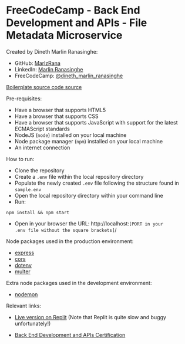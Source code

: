 # FreeCodeCamp - Back End Development and APIs - File Metadata Microservice

Created by Dineth Marlin Ranasinghe:

- GitHub: <a href="https://github.com/MarlzRana" target="_blank">MarlzRana</a>
- LinkedIn: <a href="https://www.linkedin.com/in/dineth-marlin-ranasinghe/" target="_blank">Marlin Ranasinghe</a>
- FreeCodeCamp: <a href="https://www.freecodecamp.org/Dineth_Marlin_Ranasinghe" target="_blank">@dineth_marlin_ranasinghe</a>

<a href="https://github.com/freeCodeCamp/boilerplate-project-filemetadata/" target="_blank">Boilerplate source code source</a>

Pre-requisites:

- Have a browser that supports HTML5
- Have a browser that supports CSS
- Have a browser that supports JavaScript with support for the latest ECMAScript standards
- NodeJS (<code>node</code>) installed on your local machine
- Node package manager (<code>npm</code>) installed on your local machine
- An internet connection

How to run:

- Clone the repository
- Create a <code>.env</code> file within the local repository directory
- Populate the newly created <code>.env</code> file following the structure found in <code>sample.env</code>
- Open the local repository directory within your command line
- Run:
<pre><code>npm install && npm start</code></pre>
- Open in your browser the URL: http://localhost:<code>[PORT in your .env file without the square brackets]</code>/

Node packages used in the production environment:

- <a href="https://www.npmjs.com/package/express" target="_blank">express</a>
- <a href="https://www.npmjs.com/package/cors" target="_blank">cors</a>
- <a href="https://www.npmjs.com/package/dotenv" target="_blank">dotenv</a>
- <a href="https://www.npmjs.com/package/multer" target="_blank">multer</a>

Extra node packages used in the development environment:

- <a href="https://www.npmjs.com/package/nodemon" target="_blank">nodemon</a>

Relevant links:

- <a href="https://boilerplate-project-filemetadata.marlzrana.repl.co/" target="_blank">Live version on Replit</a> (Note that Replit is quite slow and buggy unfortunately!)

- <a href="https://www.freecodecamp.org/certification/Dineth_Marlin_Ranasinghe/back-end-development-and-apis" target="_blank">Back End Development and APIs Certification</a>
